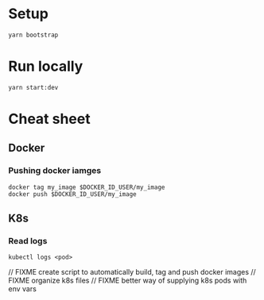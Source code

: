 # Setup

```
yarn bootstrap
```

# Run locally

```
yarn start:dev
```

# Cheat sheet

## Docker

### Pushing docker iamges

```
docker tag my_image $DOCKER_ID_USER/my_image
docker push $DOCKER_ID_USER/my_image
```

## K8s

### Read logs

```
kubectl logs <pod>
```

// FIXME create script to automatically build, tag and push docker images
// FIXME organize k8s files
// FIXME better way of supplying k8s pods with env vars
